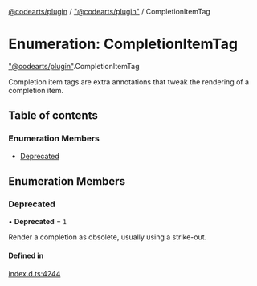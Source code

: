 [@codearts/plugin](../README.md) / ["@codearts/plugin"](../modules/_codearts_plugin_.md) / CompletionItemTag

# Enumeration: CompletionItemTag

["@codearts/plugin"](../modules/_codearts_plugin_.md).CompletionItemTag

Completion item tags are extra annotations that tweak the rendering of a completion
item.

## Table of contents

### Enumeration Members

- [Deprecated](codearts_plugin_.CompletionItemTag.md#deprecated)

## Enumeration Members

### Deprecated

• **Deprecated** = ``1``

Render a completion as obsolete, usually using a strike-out.

#### Defined in

[index.d.ts:4244](https://github.com/huaweicloud/cloudide-plugin-api/blob/5055bbd/index.d.ts#L4244)
